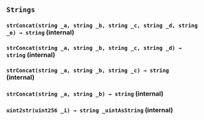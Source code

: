 ## `Strings`






### `strConcat(string _a, string _b, string _c, string _d, string _e) → string` (internal)





### `strConcat(string _a, string _b, string _c, string _d) → string` (internal)





### `strConcat(string _a, string _b, string _c) → string` (internal)





### `strConcat(string _a, string _b) → string` (internal)





### `uint2str(uint256 _i) → string _uintAsString` (internal)






